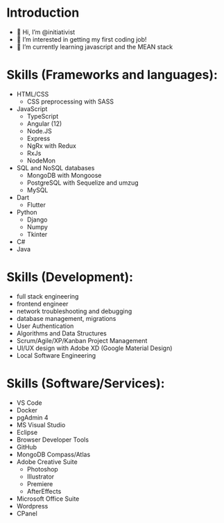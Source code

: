 # Introduction
- 👋 Hi, I’m @initiativist
- 👀 I’m interested in getting my first coding job!
- 🌱 I’m currently learning javascript and the MEAN stack 

# Skills (Frameworks and languages):
- HTML/CSS
  - CSS preprocessing with SASS
- JavaScript
  - TypeScript
  - Angular (12)
  - Node.JS
  - Express
  - NgRx with Redux
  - RxJs
  - NodeMon
- SQL and NoSQL databases
  - MongoDB with Mongoose
  - PostgreSQL with Sequelize and umzug
  - MySQL
- Dart
  - Flutter
- Python
  - Django
  - Numpy
  - Tkinter
- C#
- Java

# Skills (Development):
- full stack engineering
- frontend engineer
- network troubleshooting and debugging
- database management, migrations
- User Authentication
- Algorithms and Data Structures
- Scrum/Agile/XP/Kanban Project Management
- UI/UX design with Adobe XD (Google Material Design)
- Local Software Engineering

# Skills (Software/Services):
- VS Code
- Docker
- pgAdmin 4
- MS Visual Studio
- Eclipse
- Browser Developer Tools
- GitHub
- MongoDB Compass/Atlas
- Adobe Creative Suite
  - Photoshop
  - Illustrator
  - Premiere
  - AfterEffects
- Microsoft Office Suite
- Wordpress
- CPanel

<!---
initiativist/initiativist is a ✨ special ✨ repository because its `README.md` (this file) appears on your GitHub profile.
You can click the Preview link to take a look at your changes.
--->
